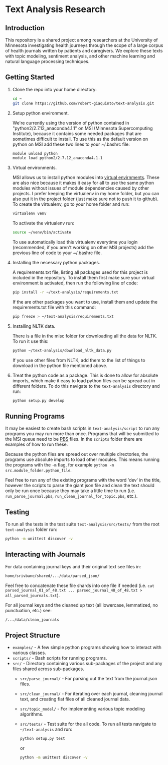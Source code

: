 # Text Analysis Research #


## Introduction ##
This repository is a shared project among researchers at the University of Minnesota investigating health journeys through the scope of a large corpus of health journals written by patients and caregivers. We explore these texts with topic modeling, sentiment analysis, and other machine learning and natural language processing techniques.   


## Getting Started ##
1. Clone the repo into your home directory:

   ```bash
   cd ~
   git clone https://github.com/robert-giaquinto/text-analysis.git
   ```

2. Setup python environment.

   We're currently using the version of python contained in "python2/2.7.12_anaconda4.1.1" on MSI (Minnesota Supercomputing Institute), because it contains some needed packages that are sometimes difficult to install. To use this as the default version on python on MSI add these two lines to your ~/.bashrc file:

   ```bash
   module unload python
   module load python2/2.7.12_anaconda4.1.1
   ```

3. Virtual environments.

   MSI allows us to install python modules into [virtual envirnments](http://docs.python-guide.org/en/latest/dev/virtualenvs/ "Background information on virtualenv"). These are also nice because it makes it easy for all to use the same python modules without issues of module dependencies caused by other projects. I prefer keeping the virtualenv in my home folder, but you can also put it in the project folder (just make sure not to push it to github). To create the virtualenv, go to your home folder and run:

   ```bash
   virtualenv venv
   ```

   To activate the virtualenv run:

   ```bash
   source ~/venv/bin/activate
   ```

   To use automatically load this virtualenv everytime you login (recommended, if you aren't working on other MSI projects) add the previous line of code to your ~/.bashrc file.


4. Installing the necessary python packages.

   A requirements.txt file, listing all packages used for this project is included in the repository. To install them first make sure your virtual environment is activated, then run the following line of code:

   ```bash
   pip install -r ~/text-analysis/requirements.txt
   ```

   If the are other packages you want to use, install them and update the requirements.txt file with this command:

   ```bash
   pip freeze > ~/text-analysis/requirements.txt
   ```

5. Installing NLTK data.

   There is a file in the misc folder for downloading all the data for NLTK. To run it use this:

   ```bash
   python ~/text-analysis/download_nltk_data.py
   ```

   If you use other files from NLTK, add them to the list of things to download in the python file mentioned above.


6. Treat the python code as a package. This is done to allow for absolute imports, which make it easy to load python files can be spread out in different folders. To do this navigate to the `text-analysis` directory and run:

   ```bash
   python setup.py develop
   ```


## Running Programs ##
It may be easiest to create bash scripts in `text-analysis/script` to run any programs you may run more than once. Programs that will be submitted to the MSI queue need to be [PBS](https://www.msi.umn.edu/content/job-submission-and-scheduling-pbs-scripts) files. In the `scripts` folder there are examples of how to run these.

Because the python files are spread out over multiple directories, the programs use absolute imports to load other modules. This means running the programs with the `-m` flag, for example  `python -m src.module_folder.python_file`.

Feel free to run any of the existing programs with the word 'dev' in the title, however the scripts to parse the giant json file and clean the text should only be run once because they may take a little time to run (i.e. `run_parse_journal.pbs`, `run_clean_journal_for_topic.pbs`, etc.).


## Testing ##
To run all the tests in the test suite `text-analysis/src/tests/` from the root `text-analysis` folder run:

```bash
python -m unittest discover -v
```




## Interacting with Journals ##
For data containing journal keys and their original text see files in:

```bash
home/srivbane/shared/.../data/parsed_json/
```

Feel free to concatenate these file shards into one file if needed (i.e. `cat parsed_journal_01_of_48.txt ... parsed_journal_48_of_48.txt > all_parsed_journals.txt`).

For all journal keys and the cleaned up text (all lowercase, lemmatized, no punctuation, etc.) see:

```bash
/.../data/clean_journals
```


## Project Structure ##
* `examples/` - A few simple python programs showing how to interact with various classes.
* `scripts/` - Bash scripts for running programs.
* `src/` - Directory containing various sub-packages of the project and any files shared across sub-packages.
   * `src/parse_journal/` - For parsing out the text from the journal.json files.
   * `src/clean_journal/` - For iterating over each journal, cleaning journal text, and creating flat files of all cleaned journal data.
   * `src/topic_model/` - For implementing various topic modeling algorithms.
   * `src/tests/` - Test suite for the all code. To run all tests navigate to ``~/text-analysis`` and run:

       ```bash
       python setup.py test
       ```
       or
       ```bash
       python -m unittest discover -v
       ```

